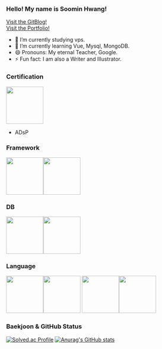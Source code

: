 ### Hello! My name is Soomin Hwang!
[Visit the GitBlog!](https://lajancia.github.io/)
<br>
[Visit the Portfolio!](http://soominlab.com)
- 🔭 I’m currently studying vps.
- 🌱 I’m currently learning Vue, Mysql, MongoDB.
- 😄 Pronouns: My eternal Teacher, Google.
- ⚡ Fun fact: I am also a Writer and Illustrator.

### Certification
<img src="https://images.credly.com/images/be8fcaeb-c769-4858-b567-ffaaa73ce8cf/image.png" width="100" height="100"></img>
* ADsP

### Framework
<img src="https://i0.wp.com/www.primefaces.org/wp-content/uploads/2019/08/feature-vuejs.png?ssl=1" width="100" height="100"></img><img src="https://pbs.twimg.com/media/Ei5n6vBWoAEy5gp.png" width="100" height="100"></img>

### DB
<img src="https://i0.wp.com/phpmagazine.net/wp-content/uploads/2021/07/pngegg-e1627207218334.png?fit=668%2C647&ssl=1" width="100" height="100"></img><img src="https://img.informer.com/icons_mac/png/128/483/483727.png" width="100" height="100"></img>

### Language
<img src="https://www.seekpng.com/png/full/70-701896_python-transparent-background-graphic-design.png" width="100" height="100"><img src="https://cdn-icons-png.flaticon.com/512/919/919825.png" width="100" height="100">
<img src="https://upload.wikimedia.org/wikipedia/commons/thumb/1/18/ISO_C%2B%2B_Logo.svg/1822px-ISO_C%2B%2B_Logo.svg.png" width="100" height="100"><img src="https://www.bcsoft.net/wp-content/uploads/2020/03/javalogo.png" width="100" height="100">


### Baekjoon & GitHub Status

[![Solved.ac Profile](http://mazassumnida.wtf/api/v2/generate_badge?boj=kie6974)](https://solved.ac/kie6974/) [![Anurag's GitHub stats](https://github-readme-stats.vercel.app/api?username=Lajancia)](https://github.com/Lajancia/github-readme-stats)



